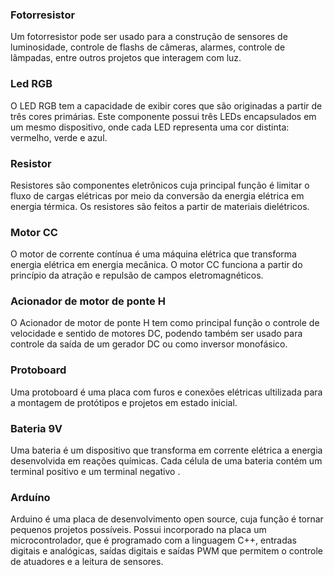 ### Fotorresistor

Um fotorresistor pode ser usado para a construção de sensores de luminosidade, controle de flashs de câmeras, alarmes, controle de lâmpadas, entre outros projetos que interagem com luz.

### Led RGB

O LED RGB tem a capacidade de exibir cores que são originadas a partir de três cores primárias.
Este componente possui três LEDs encapsulados em um mesmo dispositivo, onde cada LED representa uma cor distinta: vermelho, verde e azul.

### Resistor

Resistores são componentes eletrônicos cuja principal função é limitar o fluxo de cargas elétricas por meio da conversão da energia elétrica em energia térmica.
Os resistores são feitos a partir de materiais dielétricos.

### Motor CC

O motor de corrente contínua é uma máquina elétrica que transforma energia elétrica em energia mecânica.
O motor CC funciona a partir do princípio da atração e repulsão de campos eletromagnéticos.

### Acionador de motor de ponte H

O Acionador de motor de ponte H tem como principal função o controle de velocidade e sentido de motores DC, podendo também ser usado para controle da saída de um gerador DC ou como inversor monofásico.

### Protoboard

Uma protoboard é uma placa com furos e conexões elétricas ultilizada para a montagem de protótipos e projetos em estado inicial.

### Bateria 9V

Uma bateria é um dispositivo que transforma em corrente elétrica a energia desenvolvida em reações químicas. Cada célula de uma bateria contém um terminal positivo e um terminal negativo .

### Arduíno

Arduino é uma placa de desenvolvimento open source, cuja função é tornar pequenos projetos possíveis.
Possui incorporado na placa um microcontrolador, que é programado com a linguagem C++, entradas digitais e analógicas, saídas digitais e saídas PWM que permitem o controle de atuadores e a leitura de sensores.
